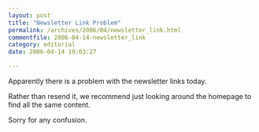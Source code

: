 ```yaml
---
layout: post
title: "Newsletter Link Problem"
permalink: /archives/2006/04/newsletter_link.html
commentfile: 2006-04-14-newsletter_link
category: editorial
date: 2006-04-14 19:03:27

---
```


Apparently there is a problem with the newsletter links today.

Rather than resend it, we recommend just looking around the homepage to find all the same content.

Sorry for any confusion.
